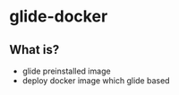 # glide-docker

## What is?
  * glide preinstalled image
  * deploy  docker image which glide based

